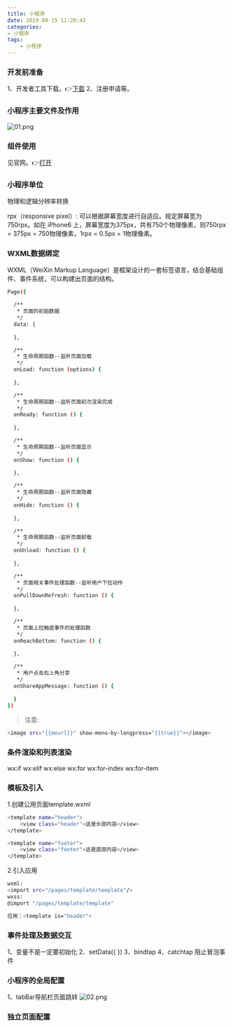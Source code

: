 ```yaml
---
title: 小程序
date: 2019-08-15 11:20:43
categories:
- 小程序
tags: 
    - 小程序
---
```

### 开发前准备
1、开发者工具下载。👉[下载](https://developers.weixin.qq.com/miniprogram/dev/devtools/download.html)
2、注册申请等。
### 小程序主要文件及作用
![01.png](01.png)
### 组件使用
见官网。👉[打开](https://developers.weixin.qq.com/miniprogram/dev/component/swiper.html)
### 小程序单位
物理和逻辑分辨率转换

rpx（responsive pixel）: 可以根据屏幕宽度进行自适应。规定屏幕宽为750rpx。如在 iPhone6 上，屏幕宽度为375px，共有750个物理像素，则750rpx = 375px = 750物理像素，1rpx = 0.5px = 1物理像素。

### WXML数据绑定
WXML（WeiXin Markup Language）是框架设计的一套标签语言，结合基础组件、事件系统，可以构建出页面的结构。
```bash
Page({

  /**
   * 页面的初始数据
   */
  data: {
    
  },

  /**
   * 生命周期函数--监听页面加载
   */
  onLoad: function (options) {
    
  },

  /**
   * 生命周期函数--监听页面初次渲染完成
   */
  onReady: function () {
    
  },

  /**
   * 生命周期函数--监听页面显示
   */
  onShow: function () {
    
  },

  /**
   * 生命周期函数--监听页面隐藏
   */
  onHide: function () {
    
  },

  /**
   * 生命周期函数--监听页面卸载
   */
  onUnload: function () {
    
  },

  /**
   * 页面相关事件处理函数--监听用户下拉动作
   */
  onPullDownRefresh: function () {
    
  },

  /**
   * 页面上拉触底事件的处理函数
   */
  onReachBottom: function () {
    
  },

  /**
   * 用户点击右上角分享
   */
  onShareAppMessage: function () {
    
  }
})
```

> 注意:  
```bash
<image src="{{meurl}}" show-menu-by-longpress="{{true}}"></image>
```



### 条件渲染和列表渲染

wx:if  wx:elif wx:else
wx:for wx:for-index wx:for-item

### 模板及引入
1.创建公用页面template.wxml
```bash
<template name="header">
    <view class="header">这是头部内容</view>
</template>

<template name="footer">
    <view class="footer">这是底部内容</view>
</template>
```
2.引入应用
```bash
wxml:
<import src="/pages/template/template"/>
wxss:
@import "/pages/template/template"

应用：<template is="header">

```
### 事件处理及数据交互
1、变量不是一定要初始化
2、setData({ })
3、bindtap
4、catchtap 阻止冒泡事件

### 小程序的全局配置

1、tabBar导航栏页面跳转
![02.png](02.png)

### 独立页面配置


